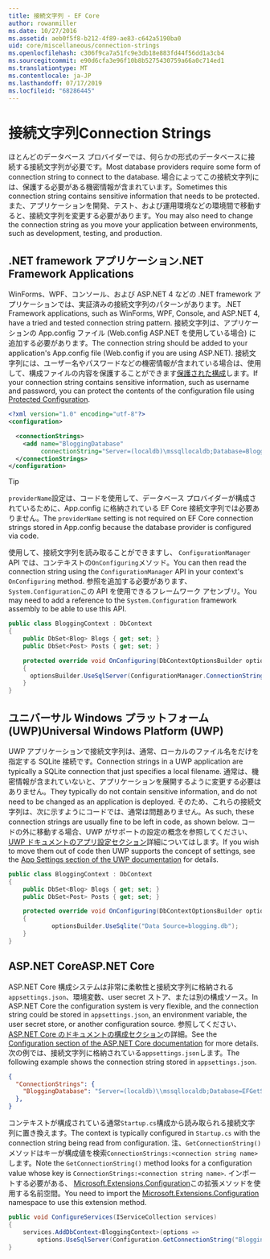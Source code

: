 ```yaml
---
title: 接続文字列 - EF Core
author: rowanmiller
ms.date: 10/27/2016
ms.assetid: aeb0f5f8-b212-4f89-ae83-c642a5190ba0
uid: core/miscellaneous/connection-strings
ms.openlocfilehash: c306f9ca7a51fc9e3db18e883fd44f56dd1a3cb4
ms.sourcegitcommit: e90d6cfa3e96f10b8b5275430759a66a0c714ed1
ms.translationtype: MT
ms.contentlocale: ja-JP
ms.lasthandoff: 07/17/2019
ms.locfileid: "68286445"
---
```

# <a name="connection-strings"></a><span data-ttu-id="500cc-102">接続文字列</span><span class="sxs-lookup"><span data-stu-id="500cc-102">Connection Strings</span></span>

<span data-ttu-id="500cc-103">ほとんどのデータベース プロバイダーでは、何らかの形式のデータベースに接続する接続文字列が必要です。</span><span class="sxs-lookup"><span data-stu-id="500cc-103">Most database providers require some form of connection string to connect to the database.</span></span> <span data-ttu-id="500cc-104">場合によってこの接続文字列には、保護する必要がある機密情報が含まれています。</span><span class="sxs-lookup"><span data-stu-id="500cc-104">Sometimes this connection string contains sensitive information that needs to be protected.</span></span> <span data-ttu-id="500cc-105">また、アプリケーションを開発、テスト、および運用環境などの環境間で移動すると、接続文字列を変更する必要があります。</span><span class="sxs-lookup"><span data-stu-id="500cc-105">You may also need to change the connection string as you move your application between environments, such as development, testing, and production.</span></span>

## <a name="net-framework-applications"></a><span data-ttu-id="500cc-106">.NET framework アプリケーション</span><span class="sxs-lookup"><span data-stu-id="500cc-106">.NET Framework Applications</span></span>

<span data-ttu-id="500cc-107">WinForms、WPF、コンソール、および ASP.NET 4 などの .NET framework アプリケーションでは、実証済みの接続文字列のパターンがあります。</span><span class="sxs-lookup"><span data-stu-id="500cc-107">.NET Framework applications, such as WinForms, WPF, Console, and ASP.NET 4, have a tried and tested connection string pattern.</span></span> <span data-ttu-id="500cc-108">接続文字列は、アプリケーションの App.config ファイル (Web.config ASP.NET を使用している場合) に追加する必要があります。</span><span class="sxs-lookup"><span data-stu-id="500cc-108">The connection string should be added to your application's App.config file (Web.config if you are using ASP.NET).</span></span> <span data-ttu-id="500cc-109">接続文字列には、ユーザー名やパスワードなどの機密情報が含まれている場合は、使用して、構成ファイルの内容を保護することができます[保護された構成](https://docs.microsoft.com/dotnet/framework/data/adonet/connection-strings-and-configuration-files#encrypting-configuration-file-sections-using-protected-configuration)します。</span><span class="sxs-lookup"><span data-stu-id="500cc-109">If your connection string contains sensitive information, such as username and password, you can protect the contents of the configuration file using [Protected Configuration](https://docs.microsoft.com/dotnet/framework/data/adonet/connection-strings-and-configuration-files#encrypting-configuration-file-sections-using-protected-configuration).</span></span>

``` xml
<?xml version="1.0" encoding="utf-8"?>
<configuration>

  <connectionStrings>
    <add name="BloggingDatabase"
         connectionString="Server=(localdb)\mssqllocaldb;Database=Blogging;Trusted_Connection=True;" />
  </connectionStrings>
</configuration>
```

> [!TIP]  
> <span data-ttu-id="500cc-110">`providerName`設定は、コードを使用して、データベース プロバイダーが構成されているために、App.config に格納されている EF Core 接続文字列では必要ありません。</span><span class="sxs-lookup"><span data-stu-id="500cc-110">The `providerName` setting is not required on EF Core connection strings stored in App.config because the database provider is configured via code.</span></span>

<span data-ttu-id="500cc-111">使用して、接続文字列を読み取ることができますし、 `ConfigurationManager` API では、コンテキストの`OnConfiguring`メソッド。</span><span class="sxs-lookup"><span data-stu-id="500cc-111">You can then read the connection string using the `ConfigurationManager` API in your context's `OnConfiguring` method.</span></span> <span data-ttu-id="500cc-112">参照を追加する必要があります、`System.Configuration`この API を使用できるフレームワーク アセンブリ。</span><span class="sxs-lookup"><span data-stu-id="500cc-112">You may need to add a reference to the `System.Configuration` framework assembly to be able to use this API.</span></span>

``` csharp
public class BloggingContext : DbContext
{
    public DbSet<Blog> Blogs { get; set; }
    public DbSet<Post> Posts { get; set; }

    protected override void OnConfiguring(DbContextOptionsBuilder optionsBuilder)
    {
      optionsBuilder.UseSqlServer(ConfigurationManager.ConnectionStrings["BloggingDatabase"].ConnectionString);
    }
}
```

## <a name="universal-windows-platform-uwp"></a><span data-ttu-id="500cc-113">ユニバーサル Windows プラットフォーム (UWP)</span><span class="sxs-lookup"><span data-stu-id="500cc-113">Universal Windows Platform (UWP)</span></span>

<span data-ttu-id="500cc-114">UWP アプリケーションで接続文字列は、通常、ローカルのファイル名をだけを指定する SQLite 接続です。</span><span class="sxs-lookup"><span data-stu-id="500cc-114">Connection strings in a UWP application are typically a SQLite connection that just specifies a local filename.</span></span> <span data-ttu-id="500cc-115">通常は、機密情報が含まれていないと、アプリケーションを展開するように変更する必要はありません。</span><span class="sxs-lookup"><span data-stu-id="500cc-115">They typically do not contain sensitive information, and do not need to be changed as an application is deployed.</span></span> <span data-ttu-id="500cc-116">そのため、これらの接続文字列は、次に示すようにコードでは、通常は問題ありません。</span><span class="sxs-lookup"><span data-stu-id="500cc-116">As such, these connection strings are usually fine to be left in code, as shown below.</span></span> <span data-ttu-id="500cc-117">コードの外に移動する場合、UWP がサポートの設定の概念を参照してください、 [UWP ドキュメントのアプリ設定セクション](https://docs.microsoft.com/windows/uwp/app-settings/store-and-retrieve-app-data)詳細についてはします。</span><span class="sxs-lookup"><span data-stu-id="500cc-117">If you wish to move them out of code then UWP supports the concept of settings, see the [App Settings section of the UWP documentation](https://docs.microsoft.com/windows/uwp/app-settings/store-and-retrieve-app-data) for details.</span></span>

``` csharp
public class BloggingContext : DbContext
{
    public DbSet<Blog> Blogs { get; set; }
    public DbSet<Post> Posts { get; set; }

    protected override void OnConfiguring(DbContextOptionsBuilder optionsBuilder)
    {
            optionsBuilder.UseSqlite("Data Source=blogging.db");
    }
}
```

## <a name="aspnet-core"></a><span data-ttu-id="500cc-118">ASP.NET Core</span><span class="sxs-lookup"><span data-stu-id="500cc-118">ASP.NET Core</span></span>

<span data-ttu-id="500cc-119">ASP.NET Core 構成システムは非常に柔軟性と接続文字列に格納される`appsettings.json`、環境変数、user secret ストア、または別の構成ソース。</span><span class="sxs-lookup"><span data-stu-id="500cc-119">In ASP.NET Core the configuration system is very flexible, and the connection string could be stored in `appsettings.json`, an environment variable, the user secret store, or another configuration source.</span></span> <span data-ttu-id="500cc-120">参照してください、 [ASP.NET Core のドキュメントの構成セクション](https://docs.asp.net/en/latest/fundamentals/configuration.html)の詳細。</span><span class="sxs-lookup"><span data-stu-id="500cc-120">See the [Configuration section of the ASP.NET Core documentation](https://docs.asp.net/en/latest/fundamentals/configuration.html) for more details.</span></span> <span data-ttu-id="500cc-121">次の例では、接続文字列に格納されている`appsettings.json`します。</span><span class="sxs-lookup"><span data-stu-id="500cc-121">The following example shows the connection string stored in `appsettings.json`.</span></span>

``` json
{
  "ConnectionStrings": {
    "BloggingDatabase": "Server=(localdb)\\mssqllocaldb;Database=EFGetStarted.ConsoleApp.NewDb;Trusted_Connection=True;"
  },
}
```

<span data-ttu-id="500cc-122">コンテキストが構成されている通常`Startup.cs`構成から読み取られる接続文字列に置き換えます。</span><span class="sxs-lookup"><span data-stu-id="500cc-122">The context is typically configured in `Startup.cs` with the connection string being read from configuration.</span></span> <span data-ttu-id="500cc-123">注、`GetConnectionString()`メソッドはキーが構成値を検索`ConnectionStrings:<connection string name>`します。</span><span class="sxs-lookup"><span data-stu-id="500cc-123">Note the `GetConnectionString()` method looks for a configuration value whose key is `ConnectionStrings:<connection string name>`.</span></span> <span data-ttu-id="500cc-124">インポートする必要がある、 [Microsoft.Extensions.Configuration](https://docs.microsoft.com/dotnet/api/microsoft.extensions.configuration)この拡張メソッドを使用する名前空間。</span><span class="sxs-lookup"><span data-stu-id="500cc-124">You need to import the [Microsoft.Extensions.Configuration](https://docs.microsoft.com/dotnet/api/microsoft.extensions.configuration) namespace to use this extension method.</span></span>

``` csharp
public void ConfigureServices(IServiceCollection services)
{
    services.AddDbContext<BloggingContext>(options =>
        options.UseSqlServer(Configuration.GetConnectionString("BloggingDatabase")));
}
```
